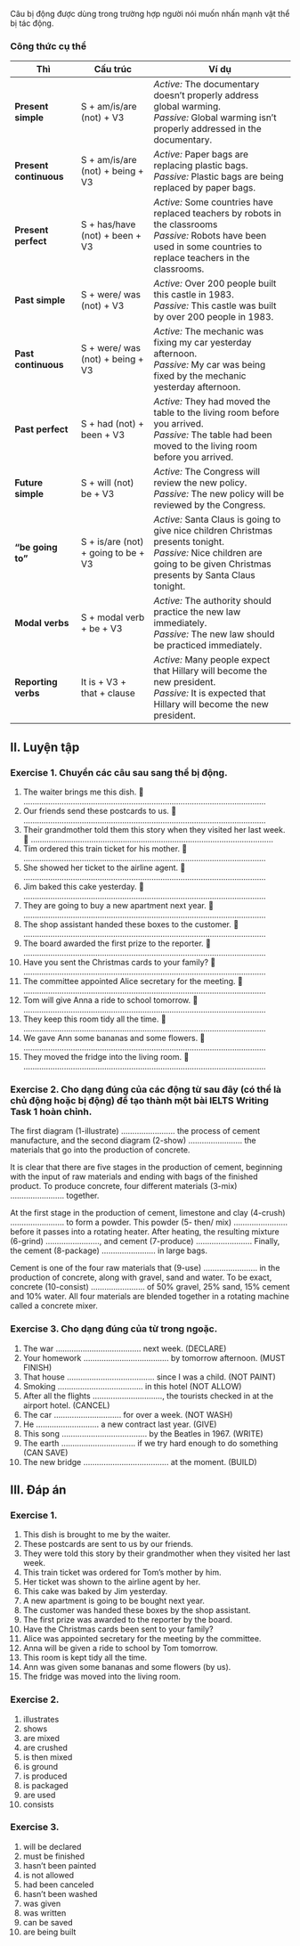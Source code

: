
Câu bị động được dùng trong trường hợp người nói muốn nhấn mạnh vật thể bị tác động.

### Công thức cụ thể

| Thì                     | Cấu trúc                                 | Ví dụ                                                                                                |
|--------------------------|------------------------------------------|------------------------------------------------------------------------------------------------------|
| **Present simple**       | S + am/is/are (not) + V3                 | *Active:* The documentary doesn’t properly address global warming.<br>*Passive:* Global warming isn’t properly addressed in the documentary. |
| **Present continuous**   | S + am/is/are (not) + being + V3         | *Active:* Paper bags are replacing plastic bags.<br>*Passive:* Plastic bags are being replaced by paper bags. |
| **Present perfect**      | S + has/have (not) + been + V3           | *Active:* Some countries have replaced teachers by robots in the classrooms<br>*Passive:* Robots have been used in some countries to replace teachers in the classrooms. |
| **Past simple**          | S + were/ was (not) + V3                 | *Active:* Over 200 people built this castle in 1983.<br>*Passive:* This castle was built by over 200 people in 1983. |
| **Past continuous**      | S + were/ was (not) + being + V3         | *Active:* The mechanic was fixing my car yesterday afternoon.<br>*Passive:* My car was being fixed by the mechanic yesterday afternoon. |
| **Past perfect**         | S + had (not) + been + V3                | *Active:* They had moved the table to the living room before you arrived.<br>*Passive:* The table had been moved to the living room before you arrived. |
| **Future simple**        | S + will (not) be + V3                   | *Active:* The Congress will review the new policy.<br>*Passive:* The new policy will be reviewed by the Congress. |
| **“be going to”**       | S + is/are (not) + going to be + V3      | *Active:* Santa Claus is going to give nice children Christmas presents tonight.<br>*Passive:* Nice children are going to be given Christmas presents by Santa Claus tonight. |
| **Modal verbs**          | S + modal verb + be + V3                 | *Active:* The authority should practice the new law immediately.<br>*Passive:* The new law should be practiced immediately. |
| **Reporting verbs**      | It is + V3 + that + clause               | *Active:* Many people expect that Hillary will become the new president.<br>*Passive:* It is expected that Hillary will become the new president. |

## II. Luyện tập

### Exercise 1. Chuyển các câu sau sang thể bị động.

1.  The waiter brings me this dish.
     ………………………………………………………………………………………………
2.  Our friends send these postcards to us.
     ………………………………………………………………………………………………
3.  Their grandmother told them this story when they visited her last week.
     ………………………………………………………………………………………………
4.  Tim ordered this train ticket for his mother.
     ………………………………………………………………………………………………
5.  She showed her ticket to the airline agent.
     ………………………………………………………………………………………………
6.  Jim baked this cake yesterday.
     ………………………………………………………………………………………………
7.  They are going to buy a new apartment next year.
     ………………………………………………………………………………………………
8.  The shop assistant handed these boxes to the customer.
     ………………………………………………………………………………………………
9.  The board awarded the first prize to the reporter.
     ………………………………………………………………………………………………
10. Have you sent the Christmas cards to your family?
     ………………………………………………………………………………………………
11. The committee appointed Alice secretary for the meeting.
     ………………………………………………………………………………………………
12. Tom will give Anna a ride to school tomorrow.
     ………………………………………………………………………………………………
13. They keep this room tidy all the time.
     ………………………………………………………………………………………………
14. We gave Ann some bananas and some flowers.
     ………………………………………………………………………………………………
15. They moved the fridge into the living room.
     ………………………………………………………………………………………………

### Exercise 2. Cho dạng đúng của các động từ sau đây (có thể là chủ động hoặc bị động) để tạo thành một bài IELTS Writing Task 1 hoàn chỉnh.

The first diagram (1-illustrate) …………………… the process of cement manufacture, and the second diagram (2-show) …………………… the materials that go into the production of concrete.

It is clear that there are five stages in the production of cement, beginning with the input of raw materials and ending with bags of the finished product. To produce concrete, four different materials (3-mix) …………………… together.

At the first stage in the production of cement, limestone and clay (4-crush) …………………… to form a powder. This powder (5- then/ mix) …………………… before it passes into a rotating heater. After heating, the resulting mixture (6-grind) ……………………, and cement (7-produce) ……………………. Finally, the cement (8-package) …………………… in large bags.

Cement is one of the four raw materials that (9-use) …………………… in the production of concrete, along with gravel, sand and water. To be exact, concrete (10-consist) …………………… of 50% gravel, 25% sand, 15% cement and 10% water. All four materials are blended together in a rotating machine called a concrete mixer.

### Exercise 3. Cho dạng đúng của từ trong ngoặc.

1.  The war ……………………………….. next week. (DECLARE)
2.  Your homework ……………………………….. by tomorrow afternoon. (MUST FINISH)
3.  That house ………………………………... since I was a child. (NOT PAINT)
4.  Smoking ……………………………….. in this hotel (NOT ALLOW)
5.  After all the flights …………………………., the tourists checked in at the airport hotel. (CANCEL)
6.  The car ……………………..…. for over a week. (NOT WASH)
7.  He ………………………. a new contract last year. (GIVE)
8.  This song ……………………………….. by the Beatles in 1967. (WRITE)
9.  The earth …………………………… if we try hard enough to do something (CAN SAVE)
10. The new bridge ……………………………….. at the moment. (BUILD)

## III. Đáp án

### Exercise 1.

1.  This dish is brought to me by the waiter.
2.  These postcards are sent to us by our friends.
3.  They were told this story by their grandmother when they visited her last week.
4.  This train ticket was ordered for Tom’s mother by him.
5.  Her ticket was shown to the airline agent by her.
6.  This cake was baked by Jim yesterday.
7.  A new apartment is going to be bought next year.
8.  The customer was handed these boxes by the shop assistant.
9.  The first prize was awarded to the reporter by the board.
10. Have the Christmas cards been sent to your family?
11. Alice was appointed secretary for the meeting by the committee.
12. Anna will be given a ride to school by Tom tomorrow.
13. This room is kept tidy all the time.
14. Ann was given some bananas and some flowers (by us).
15. The fridge was moved into the living room.

### Exercise 2.

1.  illustrates
2.  shows
3.  are mixed
4.  are crushed
5.  is then mixed
6.  is ground
7.  is produced
8.  is packaged
9.  are used
10. consists

### Exercise 3.

1.  will be declared
2.  must be finished
3.  hasn’t been painted
4.  is not allowed
5.  had been canceled
6.  hasn’t been washed
7.  was given
8.  was written
9.  can be saved
10. are being built